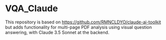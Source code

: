 # VQA_Claude
This repository is based on https://github.com/RMNCLDYO/claude-ai-toolkit but adds functionality for multi-page PDF analysis using visual question answering, with Claude 3.5 Sonnet at the backend.
